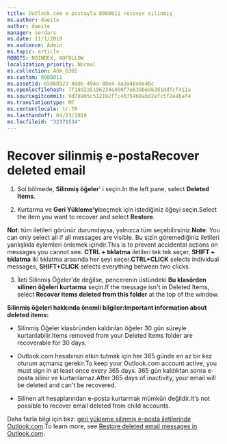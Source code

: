 ```yaml
---
title: Outlook.com e-postayla 8000011 recover silinmiş
ms.author: daeite
author: daeite
manager: serdars
ms.date: 11/1/2018
ms.audience: Admin
ms.topic: article
ROBOTS: NOINDEX, NOFOLLOW
localization_priority: Normal
ms.collection: Adm_O365
ms.custom: 8000011
ms.assetid: 650b8923-48de-494a-88e4-aa3a4be8e4bc
ms.openlocfilehash: 7f18d2a5196234e450f7e639b6d63d1ddfcf411a
ms.sourcegitcommit: 9d78905c512192ffc4675468abd2efc5f2e4baf4
ms.translationtype: MT
ms.contentlocale: tr-TR
ms.lasthandoff: 04/23/2019
ms.locfileid: "32371534"
---
```

# <a name="recover-deleted-email"></a><span data-ttu-id="76a06-102">Recover silinmiş e-posta</span><span class="sxs-lookup"><span data-stu-id="76a06-102">Recover deleted email</span></span>

1. <span data-ttu-id="76a06-103">Sol bölmede, **Silinmiş öğeler**' i seçin.</span><span class="sxs-lookup"><span data-stu-id="76a06-103">In the left pane, select **Deleted Items**.</span></span> 
    
2. <span data-ttu-id="76a06-104">Kurtarma ve **Geri Yükleme'yi**seçmek için istediğiniz öğeyi seçin.</span><span class="sxs-lookup"><span data-stu-id="76a06-104">Select the item you want to recover and select **Restore**.</span></span> 
  
 <span data-ttu-id="76a06-105">**Not**: tüm iletileri görünür durumdaysa, yalnızca tüm seçebilirsiniz.</span><span class="sxs-lookup"><span data-stu-id="76a06-105">**Note**: You can only select all if all messages are visible.</span></span> <span data-ttu-id="76a06-106">Bu sizin göremediğiniz iletileri yanlışlıkla eylemleri önlemek içindir.</span><span class="sxs-lookup"><span data-stu-id="76a06-106">This is to prevent accidental actions on messages you cannot see.</span></span> <span data-ttu-id="76a06-107">**CTRL + tıklatma** iletileri tek tek seçer, **SHIFT + tıklatma** iki tıklatma arasında her şeyi seçer.</span><span class="sxs-lookup"><span data-stu-id="76a06-107">**CTRL+CLICK** selects individual messages, **SHIFT+CLICK** selects everything between two clicks.</span></span> 
    
3. <span data-ttu-id="76a06-108">İleti Silinmiş Öğeler'de değilse, pencerenin üstündeki **Bu klasörden silinen öğeleri kurtarma** seçin.</span><span class="sxs-lookup"><span data-stu-id="76a06-108">If the message isn't in Deleted Items, select **Recover items deleted from this folder** at the top of the window.</span></span> 
    
 <span data-ttu-id="76a06-109">**Silinmiş öğeleri hakkında önemli bilgiler:**</span><span class="sxs-lookup"><span data-stu-id="76a06-109">**Important information about deleted items:**</span></span>
  
- <span data-ttu-id="76a06-110">Silinmiş Öğeler klasöründen kaldırılan öğeler 30 gün süreyle kurtarılabilir.</span><span class="sxs-lookup"><span data-stu-id="76a06-110">Items removed from your Deleted Items folder are recoverable for 30 days.</span></span>
    
- <span data-ttu-id="76a06-111">Outlook.com hesabınızı etkin tutmak için her 365 günde en az bir kez oturum açmanız gerekir.</span><span class="sxs-lookup"><span data-stu-id="76a06-111">To keep your Outlook.com account active, you must sign in at least once every 365 days.</span></span> <span data-ttu-id="76a06-112">365 gün kaldıktan sonra e-posta silinir ve kurtarılamaz.</span><span class="sxs-lookup"><span data-stu-id="76a06-112">After 365 days of inactivity, your email will be deleted and can't be recovered.</span></span>
    
- <span data-ttu-id="76a06-113">Silinen alt hesaplarından e-posta kurtarmak mümkün değildir.</span><span class="sxs-lookup"><span data-stu-id="76a06-113">It's not possible to recover email deleted from child accounts.</span></span>
    
<span data-ttu-id="76a06-114">Daha fazla bilgi için bkz: [geri yükleme silinmiş e-posta iletilerinde Outlook.com](https://go.microsoft.com/fwlink/p/?linkid=873117).</span><span class="sxs-lookup"><span data-stu-id="76a06-114">To learn more, see [Restore deleted email messages in Outlook.com](https://go.microsoft.com/fwlink/p/?linkid=873117).</span></span>
  

